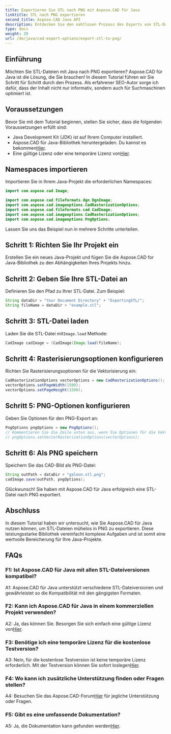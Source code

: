 ```yaml
---
title: Exportieren Sie STL nach PNG mit Aspose.CAD für Java
linktitle: STL nach PNG exportieren
second_title: Aspose.CAD Java API
description: Entdecken Sie den nahtlosen Prozess des Exports von STL-Dateien nach PNG in Java mit Aspose.CAD. Vereinfachen Sie Ihren Arbeitsablauf und verbessern Sie Ihre Java-Projekte mühelos.
type: docs
weight: 20
url: /de/java/cad-export-options/export-stl-to-png/
---
```

## Einführung

Möchten Sie STL-Dateien mit Java nach PNG exportieren? Aspose.CAD für Java ist die Lösung, die Sie brauchen! In diesem Tutorial führen wir Sie Schritt für Schritt durch den Prozess. Als erfahrener SEO-Autor sorge ich dafür, dass der Inhalt nicht nur informativ, sondern auch für Suchmaschinen optimiert ist.

## Voraussetzungen

Bevor Sie mit dem Tutorial beginnen, stellen Sie sicher, dass die folgenden Voraussetzungen erfüllt sind:

- Java Development Kit (JDK) ist auf Ihrem Computer installiert.
-  Aspose.CAD für Java-Bibliothek heruntergeladen. Du kannst es bekommen[Hier](https://releases.aspose.com/cad/java/).
-  Eine gültige Lizenz oder eine temporäre Lizenz von[Hier](https://purchase.aspose.com/temporary-license/).

## Namespaces importieren

Importieren Sie in Ihrem Java-Projekt die erforderlichen Namespaces:

```java
import com.aspose.cad.Image;

import com.aspose.cad.fileformats.dgn.DgnImage;
import com.aspose.cad.imageoptions.CadRasterizationOptions;
import com.aspose.cad.fileformats.cad.CadImage;
import com.aspose.cad.imageoptions.CadRasterizationOptions;
import com.aspose.cad.imageoptions.PngOptions;
```

Lassen Sie uns das Beispiel nun in mehrere Schritte unterteilen.

## Schritt 1: Richten Sie Ihr Projekt ein

Erstellen Sie ein neues Java-Projekt und fügen Sie die Aspose.CAD for Java-Bibliothek zu den Abhängigkeiten Ihres Projekts hinzu.

## Schritt 2: Geben Sie Ihre STL-Datei an

Definieren Sie den Pfad zu Ihrer STL-Datei. Zum Beispiel:

```java
String dataDir = "Your Document Directory" + "ExportingSTL/";
String fileName = dataDir + "example.stl";
```

## Schritt 3: STL-Datei laden

 Laden Sie die STL-Datei mit`Image.load` Methode:

```java
CadImage cadImage = (CadImage)Image.load(fileName);
```

## Schritt 4: Rasterisierungsoptionen konfigurieren

Richten Sie Rasterisierungsoptionen für die Vektorisierung ein:

```java
CadRasterizationOptions vectorOptions = new CadRasterizationOptions();
vectorOptions.setPageWidth(1500);
vectorOptions.setPageHeight(1500);
```

## Schritt 5: PNG-Optionen konfigurieren

Geben Sie Optionen für den PNG-Export an:

```java
PngOptions pngOptions = new PngOptions();
// Kommentieren Sie die Zeile unten aus, wenn Sie Optionen für die Vektorrasterung festlegen möchten
// pngOptions.setVectorRasterizationOptions(vectorOptions);
```

## Schritt 6: Als PNG speichern

Speichern Sie das CAD-Bild als PNG-Datei:

```java
String outPath = dataDir + "galeon.stl.png";
cadImage.save(outPath, pngOptions);
```

Glückwunsch! Sie haben mit Aspose.CAD für Java erfolgreich eine STL-Datei nach PNG exportiert.

## Abschluss

In diesem Tutorial haben wir untersucht, wie Sie Aspose.CAD für Java nutzen können, um STL-Dateien mühelos in PNG zu exportieren. Diese leistungsstarke Bibliothek vereinfacht komplexe Aufgaben und ist somit eine wertvolle Bereicherung für Ihre Java-Projekte.

## FAQs

### F1: Ist Aspose.CAD für Java mit allen STL-Dateiversionen kompatibel?

A1: Aspose.CAD für Java unterstützt verschiedene STL-Dateiversionen und gewährleistet so die Kompatibilität mit den gängigsten Formaten.

### F2: Kann ich Aspose.CAD für Java in einem kommerziellen Projekt verwenden?

 A2: Ja, das können Sie. Besorgen Sie sich einfach eine gültige Lizenz von[Hier](https://purchase.aspose.com/buy).

### F3: Benötige ich eine temporäre Lizenz für die kostenlose Testversion?

 A3: Nein, für die kostenlose Testversion ist keine temporäre Lizenz erforderlich. Mit der Testversion können Sie sofort loslegen[Hier](https://releases.aspose.com/).

### F4: Wo kann ich zusätzliche Unterstützung finden oder Fragen stellen?

 A4: Besuchen Sie das Aspose.CAD-Forum[Hier](https://forum.aspose.com/c/cad/19) für jegliche Unterstützung oder Fragen.

### F5: Gibt es eine umfassende Dokumentation?

 A5: Ja, die Dokumentation kann gefunden werden[Hier](https://reference.aspose.com/cad/java/).